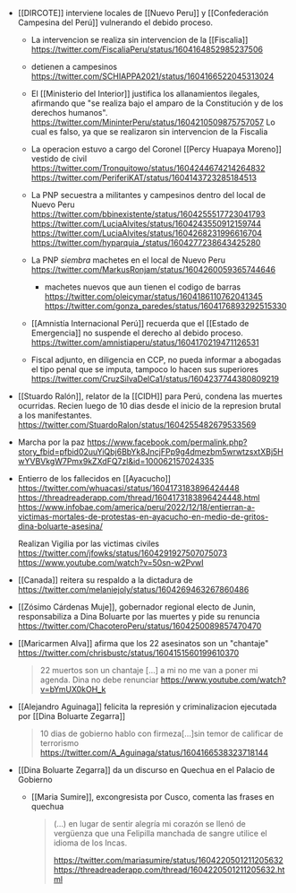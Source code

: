 - [[DIRCOTE]] interviene locales de [[Nuevo Peru]] y [[Confederación Campesina del Perú]] vulnerando el debido proceso.

  - La intervencion se realiza sin intervencion de la [[Fiscalia]] https://twitter.com/FiscaliaPeru/status/1604164852985237506

  - detienen a campesinos
    https://twitter.com/SCHIAPPA2021/status/1604166522045313024

  - El [[Ministerio del Interior]] justifica los allanamientos ilegales, afirmando que "se realiza bajo el amparo de la Constitución y de los derechos humanos". https://twitter.com/MininterPeru/status/1604210509875757057
    Lo cual es falso, ya que se realizaron sin intervencion de la Fiscalia

  - La operacion estuvo a cargo del Coronel [[Percy Huapaya Moreno]] vestido de civil
    https://twitter.com/Tronquitowo/status/1604244674214264832
    https://twitter.com/PeriferiKAT/status/1604143723285184513

  - La PNP secuestra a militantes y campesinos dentro del local de Nuevo Peru
    https://twitter.com/bbinexistente/status/1604255517723041793
    https://twitter.com/LuciaAlvites/status/1604243550912159744
    https://twitter.com/LuciaAlvites/status/1604268231996616704
    https://twitter.com/hyparquia_/status/1604277238643425280

  - La PNP _siembra_ machetes en el local de Nuevo Peru
    https://twitter.com/MarkusRonjam/status/1604260059365744646

    - machetes nuevos que aun tienen el codigo de barras
      https://twitter.com/oleicymar/status/1604186110762041345
      https://twitter.com/gonza_paredes/status/1604176893292515330

  - [[Amnistía Internacional Perú]] recuerda que el [[Estado de Emergencia]] no suspende el derecho al debido proceso. https://twitter.com/amnistiaperu/status/1604170219471126531

  - Fiscal adjunto, en diligencia en CCP, no pueda informar a abogadas el tipo penal que se imputa, tampoco lo hacen sus superiores
    https://twitter.com/CruzSilvaDelCa1/status/1604237744380809219

- [[Stuardo Ralón]], relator de la [[CIDH]] para Perú, condena las muertes ocurridas.
  Recien luego de 10 dias desde el inicio de la represion brutal a los manifestantes.
  https://twitter.com/StuardoRalon/status/1604255482679533569

- Marcha por la paz https://www.facebook.com/permalink.php?story_fbid=pfbid02uuYiQbj6BbYk8JncjFPp9g4dmezbm5wrwtzsxtXBj5HwYVBVkgW7Pmx9kZXdFQ7zl&id=100062157024335

- Entierro de los fallecidos en [[Ayacucho]]
  https://twitter.com/whuacasi/status/1604173183896424448
  https://threadreaderapp.com/thread/1604173183896424448.html
  https://www.infobae.com/america/peru/2022/12/18/entierran-a-victimas-mortales-de-protestas-en-ayacucho-en-medio-de-gritos-dina-boluarte-asesina/

  Realizan Vigilia por las victimas civiles https://twitter.com/jfowks/status/1604291927507075073
  https://www.youtube.com/watch?v=50sn-w2PvwI

- [[Canada]] reitera su respaldo a la dictadura de
  https://twitter.com/melaniejoly/status/1604269463267860486

- [[Zósimo Cárdenas Muje]], gobernador regional electo de Junin, responsabiliza a Dina Boluarte por las muertes y pide su renuncia
  https://twitter.com/ChacoteroPeru/status/1604250089857470470

- [[Maricarmen Alva]] afirma que los 22 asesinatos son un "chantaje" https://twitter.com/chrisbustc/status/1604151560199610370

  > 22 muertos son un chantaje [...] a mi no me van a poner mi agenda. Dina no debe renunciar https://www.youtube.com/watch?v=bYmUX0kOH_k

- [[Alejandro Aguinaga]] felicita la represión y criminalizacion ejecutada por [[Dina Boluarte Zegarra]]

  > 10 dias de gobierno hablo con firmeza[...]sin temor de calificar de terrorismo https://twitter.com/A_Aguinaga/status/1604166538323718144

- [[Dina Boluarte Zegarra]] da un discurso en Quechua en el Palacio de Gobierno
  - [[Maria Sumire]], excongresista por Cusco, comenta las frases en quechua
    > (...) en lugar de sentir alegría mi corazón se llenó de vergüenza que una Felipilla manchada de sangre utilice el idioma de los Incas.
    >
    > https://twitter.com/mariasumire/status/1604220501211205632 https://threadreaderapp.com/thread/1604220501211205632.html
